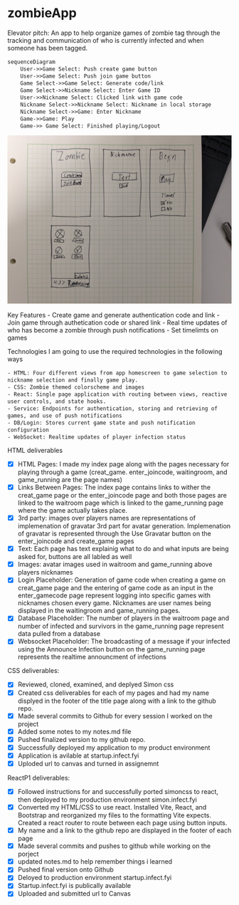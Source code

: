 # zombieApp

Elevator pitch: An app to help organize games of zombie tag through the tracking and communication of who is currently infected and when someone has been tagged.

```mermaid
sequenceDiagram
    User->>Game Select: Push create game button
    User->>Game Select: Push join game button
    Game Select->>Game Select: Generate code/link
    Game Select->>Nickname Select: Enter Game ID
    User->>Nickname Select: Clicked link with game code
    Nickname Select->>Nickname Select: Nickname in local storage
    Nickname Select->>Game: Enter Nickname
    Game->>Game: Play
    Game->> Game Select: Finished playing/Logout
```

![](design/rough_ui.jpg)

Key Features
    - Create game and generate authentication code and link
    - Join game through authetication code or shared link
    - Real time updates of who has become a zombie through push notifications
    - Set timelimts on games

Technologies
    I am going to use the required technologies in the following ways

    - HTML: Four different views from app homescreen to game selection to nickname selection and finally game play.
    - CSS: Zombie themed colorscheme and images
    - React: Single page application with routing between views, reactive user controls, and state hooks.
    - Service: Endpoints for authentication, storing and retrieving of games, and use of push notifications
    - DB/Login: Stores current game state and push notification configuration
    - WebSocket: Realtime updates of player infection status

HTML deliverables
    
- [x] HTML Pages: I made my index page along with the pages necessary for playing through a game (creat_game. enter_joincode, waitingroom, and game_running are the page names)
- [x] Links Between Pages: The index page contains links to wither the creat_game page or the enter_joincode page and both those pages are linked to the waitroom page which is linked to the game_running page where the game actually takes place.
- [x] 3rd party: images over players names are representations of implemenation of gravatar 3rd part for avatar generation. Implemenation of gravatar is represented through the Use Gravatar button on the enter_joincode and create_game pages
- [x] Text: Each page has text explainig what to do and what inputs are being asked for, buttons are all labled as well
- [x] Images: avatar images used in waitroom and game_running above players nicknames
- [x] Login Placeholder: Generation of game code when creating a game on creat_game page and the entering of game code as an input in the enter_gamecode page represent logging into specific games with nicknames chosen every game. Nicknames are user names being displayed in the waitingroom and game_running pages.
- [x] Database Placeholder: The number of players in the waitroom page and number of infected and survivors in the game_running page represent data pulled from a database
- [x] Websocket Placeholder: The broadcasting of a message if your infected using the Announce Infection button on the game_running page represents the realtime announcment of infections

CSS deliverables:

- [x] Reviewed, cloned, examined, and deplyed Simon css
- [x] Created css deliverables for each of my pages and had my name displyed in the footer of the title page along with a link to the github repo.
- [x] Made several commits to Github for every session I worked on the project
- [x] Added some notes to my notes.md file
- [x] Pushed finalized version to my github repo.
- [x] Successfully deployed my application to my product environment
- [x] Application is avilable at startup.infect.fyi
- [x] Uploded url to canvas and turned in assignemnt

ReactP1 deliverables:

- [x] Followed instructions for and successfully ported simoncss to react, then deployed to my production environment simon.infect.fyi
- [x] Converted my HTML/CSS to use react. Installed Vite, React, and Bootstrap and reorganized my files to the formatting Vite expects. Created a react router to route between each page using button inputs.
- [x] My name and a link to the github repo are displayed in the footer of each page
- [x] Made several commits and pushes to github while working on the porject
- [x] updated notes.md to help remember things i learned
- [x] Pushed final version onto Github
- [x] Deloyed to production environment startup.infect.fyi
- [x] Startup.infect.fyi is publically available
- [x] Uploaded and submitted url to Canvas